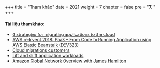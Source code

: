 +++
title = "Tham khảo"
date = 2021
weight = 7
chapter = false
pre = "<b>7. </b>"
+++

#### Tài liệu tham khảo:

- [6 strategies for migrating applications to the cloud](https://aws.amazon.com/blogs/enterprise-strategy/6-strategies-for-migrating-applications-to-the-cloud/)
- [AWS re:Invent 2018: PaaS – From Code to Running Application using AWS Elastic Beanstalk (DEV323)](https://www.youtube.com/watch?v=lmT7QI8IIiM)
- [Cloud migrations customers](https://aws.amazon.com/cloud-migration/customers/)
- [Lift and shift application workloads](https://aws.amazon.com/products/storage/lift-and-shift/#:~:text=AWS%20makes%20it%20fast%20and,performance%2C%20security%2C%20and%20scalability.)
- [Amazon Global Network Overview with James Hamilton](https://www.youtube.com/watch?v=uj7Ting6Ckk)